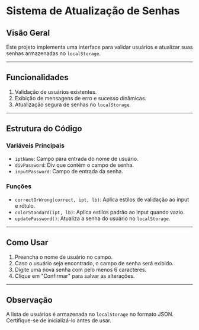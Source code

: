 # Sistema de Atualização de Senhas

## Visão Geral
Este projeto implementa uma interface para validar usuários e atualizar suas senhas armazenadas no `localStorage`.

---

## Funcionalidades
1. Validação de usuários existentes.
2. Exibição de mensagens de erro e sucesso dinâmicas.
3. Atualização segura de senhas no `localStorage`.

---

## Estrutura do Código
### Variáveis Principais
- `iptName`: Campo para entrada do nome de usuário.
- `divPassword`: Div que contém o campo de senha.
- `inputPassword`: Campo de entrada da senha.

### Funções
- `correctOrWrong(correct, ipt, lb)`: Aplica estilos de validação ao input e rótulo.
- `colorStandard(ipt, lb)`: Aplica estilos padrão ao input quando vazio.
- `updatePassword()`: Atualiza a senha do usuário no `localStorage`.

---

## Como Usar
1. Preencha o nome de usuário no campo.
2. Caso o usuário seja encontrado, o campo de senha será exibido.
3. Digite uma nova senha com pelo menos 6 caracteres.
4. Clique em "Confirmar" para salvar as alterações.

---

## Observação
A lista de usuários é armazenada no `localStorage` no formato JSON. Certifique-se de inicializá-lo antes de usar.
